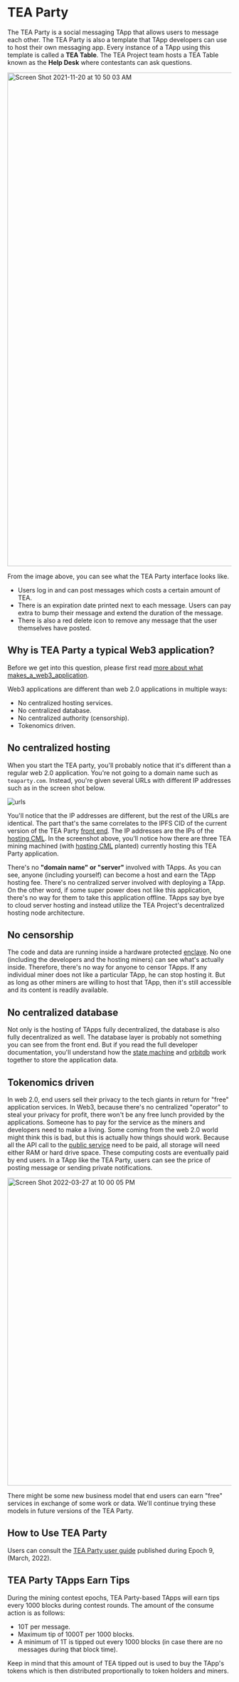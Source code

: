 # TEA Party 
The TEA Party is a social messaging TApp that allows users to message each other. The TEA Party is also a template that TApp developers can use to host their own messaging app. Every instance of a TApp using this template is called a **TEA Table**. The TEA Project team hosts a TEA Table known as the **Help Desk** where contestants can ask questions.

<img width="1108" alt="Screen Shot 2021-11-20 at 10 50 03 AM" src="https://user-images.githubusercontent.com/86096370/142737827-2351f67f-fa1f-48bc-a2ff-c8775b16e8c0.png">

From the image above, you can see what the TEA Party interface looks like.

- Users log in and can post messages which costs a certain amount of TEA.
- There is an expiration date printed next to each message. Users can pay extra to bump their message and extend the duration of the message.
- There is also a red delete icon to remove any message that the user themselves have posted.

## Why is TEA Party a typical Web3 application?
Before we get into this question, please first read [more about what makes_a_web3_application](070_What_makes_a_Web3_application.md).

Web3 applications are different than web 2.0 applications in multiple ways:

- No centralized hosting services.
- No centralized database.
- No centralized authority (censorship).
- Tokenomics driven.

## No centralized hosting
When you start the TEA party, you'll probably notice that it's different than a regular web 2.0 application. You're not going to a domain name such as `teaparty.com`. Instead, you're given several URLs with different IP addresses such as in the screen shot below.

![urls](https://user-images.githubusercontent.com/1761809/160294873-a61c21b8-e8ee-4cbf-bc41-05ae097a47bb.png)

You'll notice that the IP addresses are different, but the rest of the URLs are identical. The part that's the same correlates to the IPFS CID of the current version of the TEA Party [front end](../z_glossary/front_end.md). The IP addresses are the IPs of the [hosting CML](../z_glossary/hosting_cml.md). In the screenshot above, you'll notice how there are three TEA mining machined (with [hosting CML](../z_glossary/hosting_cml.md) planted) currently hosting this TEA Party application. 

There's no **"domain name" or "server"** involved with TApps.  As you can see, anyone (including yourself) can become a host and earn the TApp hosting fee. There's no centralized server involved with deploying a TApp. On the other word, if some super power does not like this application, there's no way for them to take this application offline. TApps say bye bye to cloud server hosting and instead utilize the TEA Project's decentralized hosting node architecture.

## No censorship

The code and data are running inside a hardware protected [enclave](../z_glossary/enclave.md). No one (including the developers and the hosting miners) can see what's actually inside. Therefore, there's no way for anyone to censor TApps. If any individual miner does not like a particular TApp, he can stop hosting it. But as long as other miners are willing to host that TApp, then it's still accessible and its content is readily available.

## No centralized database
Not only is the hosting of TApps fully decentralized, the database is also fully decentralized as well. The database layer is probably not something you can see from the front end. But if you read the full developer documentation, you'll understand how the [state machine](../z_glossary/state_machine.md) and [orbitdb](../z_glossary/orbitdb.md)  work together to store the application data.

## Tokenomics driven
In web 2.0, end users sell their privacy to the tech giants in return for "free" application services. In Web3, because there's no centralized "operator" to steal your privacy for profit, there won't be any free lunch provided by the applications.  Someone has to pay for the service as the miners and developers need to make a living. Some coming from the web 2.0 world might think this is bad, but this is actually how things should work.  Because all the API call to the [public service](../z_glossary/public_service.md) need to be paid, all storage will need either RAM or hard drive space. These computing costs are eventually paid by end users. In a TApp like the TEA Party, users can see the price of posting message or sending private notifications. 

<img width="691" alt="Screen Shot 2022-03-27 at 10 00 05 PM" src="https://user-images.githubusercontent.com/86096370/160329742-1f51d1a3-588a-4c45-874b-783ed2867f05.png">

There might be some new business model that end users can earn "free" services in exchange of some work or data. We'll continue trying these models in future versions of the TEA Party.

## How to Use TEA Party
Users can consult the [TEA Party user guide](https://teaproject.medium.com/tea-party-tapp-epoch-9-users-guide-2bd8ddd87daa) published during Epoch 9, (March, 2022). 

## TEA Party TApps Earn Tips
During the mining contest epochs, TEA Party-based TApps will earn tips every 1000 blocks during contest rounds. The amount of the consume action is as follows:

- 10T per message.
- Maximum tip of 1000T per 1000 blocks.
- A minimum of 1T is tipped out every 1000 blocks (in case there are no messages during that block time).

Keep in mind that this amount of TEA tipped out is used to buy the TApp's tokens which is then distributed proportionally to token holders and miners. 